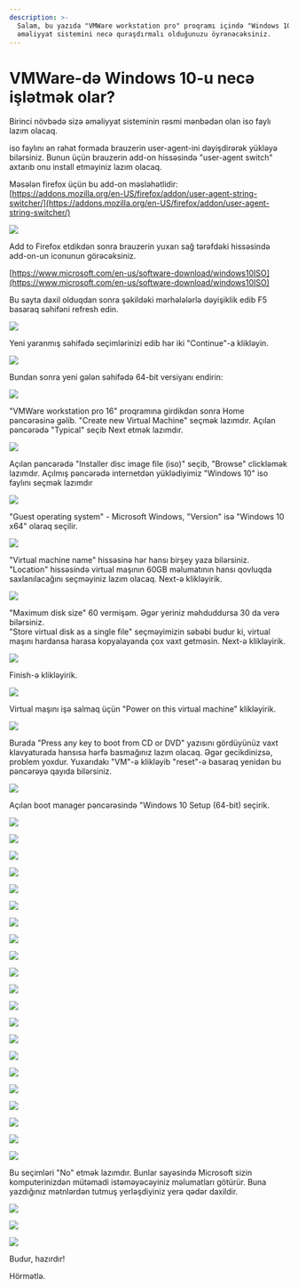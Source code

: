 ```yaml
---
description: >-
  Salam, bu yazıda "VMWare workstation pro" proqramı içində "Windows 10" tipli
  əməliyyat sistemini necə quraşdırmalı olduğunuzu öyrənəcəksiniz.
---
```


# VMWare-də Windows 10-u necə işlətmək olar?

&#x20;Birinci növbədə sizə əməliyyat sisteminin rəsmi mənbədən olan iso faylı lazım olacaq.

iso faylını ən rahat formada brauzerin user-agent-ini dəyişdirərək yükləyə bilərsiniz. Bunun üçün brauzerin add-on hissəsində "user-agent switch" axtarıb onu install etməyiniz lazım olacaq.

Məsələn firefox üçün bu add-on məsləhətlidir: [https://addons.mozilla.org/en-US/firefox/addon/user-agent-string-switcher/](https://addons.mozilla.org/en-US/firefox/addon/user-agent-string-switcher/)

![](<../.gitbook/assets/0 (1).png>)

Add to Firefox etdikdən sonra brauzerin yuxarı sağ tərəfdəki hissəsində add-on-un iconunun görəcəksiniz.

[https://www.microsoft.com/en-us/software-download/windows10ISO](https://www.microsoft.com/en-us/software-download/windows10ISO)

Bu sayta daxil olduqdan sonra şəkildəki mərhələlərlə dəyişiklik edib F5 basaraq səhifəni refresh edin.

![](<../.gitbook/assets/1 (1).png>)

Yeni yaranmış səhifədə seçimlərinizi edib hər iki "Continue"-a klikləyin.

![](<../.gitbook/assets/2 (1).png>)

Bundan sonra yeni gələn səhifədə 64-bit versiyanı endirin:

![](<../.gitbook/assets/3 (1).png>)

"VMWare workstation pro 16" proqramına girdikdən sonra Home pəncərəsinə gəlib. "Create new Virtual Machine" seçmək lazımdır. Açılan pəncərədə "Typical" seçib  Next etmək lazımdır.

![](<../.gitbook/assets/4 (1).png>)

&#x20;Açılan pəncərədə "Installer disc image file (iso)" seçib, "Browse" clickləmək lazımdır. Açılmış pəncərədə internetdən yüklədiyimiz "Windows 10" iso faylını seçmək lazımdır

![](<../.gitbook/assets/5 (1).png>)

"Guest operating system" - Microsoft Windows, "Version" isə "Windows 10 x64" olaraq seçilir.

![](<../.gitbook/assets/6 (1).png>)

"Virtual machine name" hissəsinə hər hansı birşey yaza bilərsiniz.\
"Location" hissəsində virtual maşının 60GB məlumatının hansı qovluqda saxlanılacağını seçməyiniz lazım olacaq. Next-ə klikləyirik.

![](<../.gitbook/assets/7 (1).png>)

"Maximum disk size" 60 vermişəm. Əgər yeriniz məhduddursa 30 da verə bilərsiniz.\
"Store virtual disk as a single file" seçməyimizin səbəbi budur ki, virtual maşını hardansa harasa kopyalayanda çox vaxt getməsin. Next-ə klikləyirik.

![](<../.gitbook/assets/8 (1).png>)

Finish-ə klikləyirik.

![](<../.gitbook/assets/9 (1).png>)

Virtual maşını işə salmaq üçün "Power on this virtual machine" klikləyirik.

![](<../.gitbook/assets/10 (1).png>)

Burada "Press any key to boot from CD or DVD" yazısını gördüyünüz vaxt klavyaturada hansısa hərfə basmağınız lazım olacaq. Əgər gecikdinizsə, problem yoxdur. Yuxarıdakı "VM"-ə klikləyib "reset"-ə basaraq yenidən bu pəncərəyə qayıda bilərsiniz.

![](<../.gitbook/assets/11 (1).png>)

Açılan boot manager pəncərəsində "Windows 10 Setup (64-bit) seçirik.

![](<../.gitbook/assets/12 (1).png>)

![](<../.gitbook/assets/13 (1).png>)

![](<../.gitbook/assets/14 (1).png>)

![](<../.gitbook/assets/15 (1).png>)

![](<../.gitbook/assets/16 (1).png>)

![](<../.gitbook/assets/17 (1).png>)

![](<../.gitbook/assets/18 (1).png>)

![](<../.gitbook/assets/19 (1).png>)

![](<../.gitbook/assets/20 (1).png>)

![](<../.gitbook/assets/21 (2).png>)

![](<../.gitbook/assets/22 (1).png>)

![](<../.gitbook/assets/23 (1).png>)

![](<../.gitbook/assets/24 (1).png>)

![](<../.gitbook/assets/25 (1).png>)

![](<../.gitbook/assets/26 (1).png>)

![](<../.gitbook/assets/27 (1).png>)

![](<../.gitbook/assets/28 (1).png>)

![](../.gitbook/assets/29.png)

![](../.gitbook/assets/30.png)

![](../.gitbook/assets/31.png)

![](../.gitbook/assets/32.png)

Bu seçimləri "No" etmək lazımdır. Bunlar sayəsində Microsoft sizin komputerinizdən mütəmadi istəməyəcəyiniz məlumatları götürür. Buna yazdığınız mətnlərdən tutmuş yerləşdiyiniz yerə qədər daxildir.

![](../.gitbook/assets/33.png)

![](../.gitbook/assets/34.png)

![](../.gitbook/assets/35.png)

Budur, hazırdır!

Hörmətlə.
